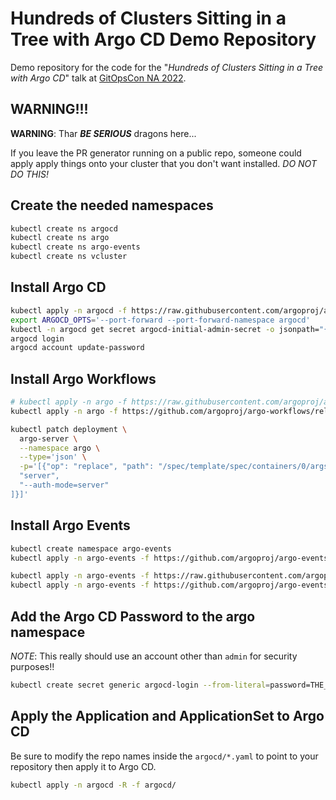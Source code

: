 # Hundreds of Clusters Sitting in a Tree with Argo CD Demo Repository

Demo repository for the code for the "_Hundreds of Clusters Sitting in a Tree with Argo CD_" talk at [GitOpsCon NA 2022](https://sched.co/1AR8S).

## WARNING!!!

**WARNING**: Thar **_BE SERIOUS_** dragons here...

If you leave the PR generator running on a public repo, someone could apply apply things onto your cluster that you don't want installed. *DO NOT DO THIS!*

## Create the needed namespaces

```sh
kubectl create ns argocd
kubectl create ns argo
kubectl create ns argo-events
kubectl create ns vcluster
```

## Install Argo CD

```sh
kubectl apply -n argocd -f https://raw.githubusercontent.com/argoproj/argo-cd/stable/manifests/install.yaml
export ARGOCD_OPTS='--port-forward --port-forward-namespace argocd'
kubectl -n argocd get secret argocd-initial-admin-secret -o jsonpath="{.data.password}" | base64 -d; echo
argocd login
argocd account update-password
```

## Install Argo Workflows

```sh
# kubectl apply -n argo -f https://raw.githubusercontent.com/argoproj/argo-workflows/stable/manifests/install.yaml
kubectl apply -n argo -f https://github.com/argoproj/argo-workflows/releases/download/v3.4.5/install.yaml

kubectl patch deployment \
  argo-server \
  --namespace argo \
  --type='json' \
  -p='[{"op": "replace", "path": "/spec/template/spec/containers/0/args", "value": [
  "server",
  "--auth-mode=server"
]}]'
```

## Install Argo Events

```sh
kubectl create namespace argo-events
kubectl apply -n argo-events -f https://github.com/argoproj/argo-events/releases/download/v1.7.6/install.yaml

kubectl apply -n argo-events -f https://raw.githubusercontent.com/argoproj/argo-events/v1.7.6/examples/eventbus/native.yaml
kubectl apply -n argo-events -f https://github.com/argoproj/argo-events/releases/download/v1.7.6/install-validating-webhook.yaml

```

## Add the Argo CD Password to the argo namespace

*NOTE*: This really should use an account other than `admin` for security purposes!!

```sh
kubectl create secret generic argocd-login --from-literal=password=THE_ARGOCD_PASSWORD_FROM_ABOVE --from-literal=username=admin -n argo
```

## Apply the Application and ApplicationSet to Argo CD

Be sure to modify the repo names inside the `argocd/*.yaml` to point to your repository then apply it to Argo CD.

```sh
kubectl apply -n argocd -R -f argocd/
```
